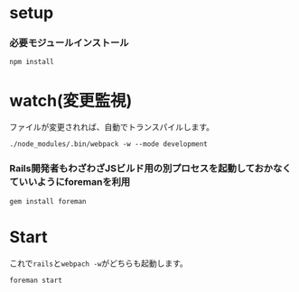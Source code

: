 # setup 

### 必要モジュールインストール

`npm install`

# watch(変更監視) 

ファイルが変更されれば、自動でトランスパイルします。

`./node_modules/.bin/webpack -w --mode development`

### Rails開発者もわざわざJSビルド用の別プロセスを起動しておかなくていいようにforemanを利用

`gem install foreman`

# Start 

これで`rails`と`webpach -w`がどちらも起動します。

`foreman start`

